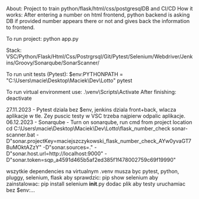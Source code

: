 About: Project to train python/flask/html/css/postgresqlDB and CI/CD
How it works: After entering a number on html frontend, python backend is asking DB if provided number appears there or not and gives back the information to frontend.

To run project: python app.py

Stack: VSC/Python/Flask/Html/Css/Postrgrsql/Git/Pytest/Selenium/Webdriver/Jenkins/Groovy/Sonarqube/SonarScanner/

To run unit tests (Pytest): $env:PYTHONPATH = "C:\Users\macie\Desktop\Maciek\Dev\Lotto"
pytest

To run virtual environment use: .\venv\Scripts\Activate
After finishing: deactivate

27.11.2023 - Pytest dziala bez $env, jenkins dziala front+back, wlacza aplikacje w tle. Zey puscic testy w VSC trzeba najpierw odpalic aplikacje.
06.12.2023 - Sonarqube - Turn on sonarqube, run cmd from project location cd C:\Users\macie\Desktop\Maciek\Dev\Lotto\flask_number_check
sonar-scanner.bat -D"sonar.projectKey=maciejszczykowski_flask_number_check_AYw0yvaGT7BuMOktAZzY" -D"sonar.sources=." -D"sonar.host.url=http://localhost:9000" -D"sonar.token=sqp_a4591d465b5af2ed385f1f478002759c69f19990"

wszytkie dependencies na virtualnym .venv musza byc
pytest, python, pluggy, selenium, flask
aby sprawdzic: pip show selenium
aby zainstalowac: pip install selenium
__init__.py dodac plik aby testy uruchamiac bez $env:...
